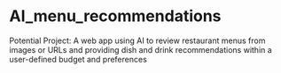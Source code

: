# AI_menu_recommendations
Potential Project: A web app using AI to review restaurant menus from images or URLs and providing dish and drink recommendations within a user-defined budget and preferences
